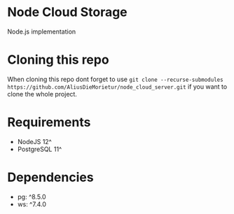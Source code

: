 # Node Cloud Storage
Node.js implementation

# Cloning this repo
When cloning this repo dont forget to use 
`git clone --recurse-submodules https://github.com/AliusDieMorietur/node_cloud_server.git` 
if you want to clone the whole project.

# Requirements
* NodeJS 12^
* PostgreSQL 11^

# Dependencies
* pg: ^8.5.0
* ws: ^7.4.0

